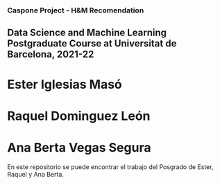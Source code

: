 ### Caspone Project - H&M Recomendation
## Data Science and Machine Learning Postgraduate Course at Universitat de Barcelona, 2021-22
# Ester Iglesias Masó
# Raquel Dominguez León
# Ana Berta Vegas Segura

En este repositorio se puede encontrar el trabajo del Posgrado de Ester, Raquel y Ana Berta.



